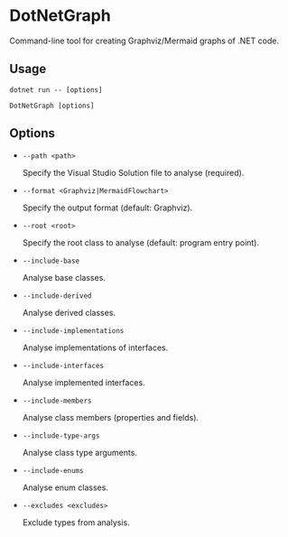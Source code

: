 # DotNetGraph

Command-line tool for creating Graphviz/Mermaid graphs of .NET code.

## Usage

```
dotnet run -- [options]
```
```
DotNetGraph [options]
```

## Options

- `--path <path>`

  Specify the Visual Studio Solution file to analyse (required).

- `--format <Graphviz|MermaidFlowchart>`

  Specify the output format (default: Graphviz).

- `--root <root>`

  Specify the root class to analyse (default: program entry point).

- `--include-base`

  Analyse base classes.

- `--include-derived`

  Analyse derived classes.

- `--include-implementations`

  Analyse implementations of interfaces.

- `--include-interfaces`

  Analyse implemented interfaces.

- `--include-members`

  Analyse class members (properties and fields).

- `--include-type-args`

  Analyse class type arguments.

- `--include-enums`

  Analyse enum classes.

- `--excludes <excludes>`

  Exclude types from analysis.
